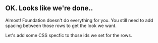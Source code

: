 ##  OK. Looks like we're done..

Almost! Foundation doesn't do everything for you. You still need to add spacing between those rows 
to get the look we want.

Let's add some CSS specfic to those ids we set for the rows.
